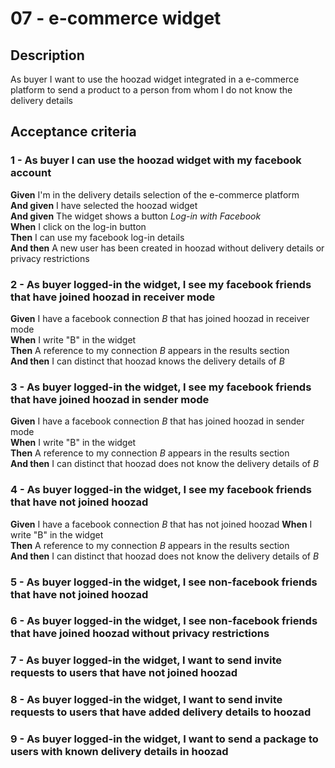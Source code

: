# 07 - e-commerce widget

## Description
As buyer I want to use the hoozad widget integrated in a e-commerce platform to send a product to a person from whom I do not know the delivery details

## Acceptance criteria

### 1 - As buyer I can use the hoozad widget with my facebook account

**Given** I'm in the delivery details selection of the e-commerce platform  
**And given** I have selected the hoozad widget  
**And given** The widget shows a button *Log-in with Facebook*  
**When** I click on the log-in button  
**Then** I can use my facebook log-in details  
**And then** A new user has been created in hoozad without delivery details or privacy restrictions  

### 2 - As buyer logged-in the widget, I see my facebook friends that have joined hoozad in receiver mode

**Given** I have a facebook connection *B* that has joined hoozad in receiver mode  
**When** I write "B" in the widget  
**Then** A reference to my connection *B* appears in the results section  
**And then** I can distinct that hoozad knows the delivery details of *B*  

### 3 - As buyer logged-in the widget, I see my facebook friends that have joined hoozad in sender mode

**Given** I have a facebook connection *B* that has joined hoozad in sender mode  
**When** I write "B" in the widget  
**Then** A reference to my connection *B* appears in the results section  
**And then** I can distinct that hoozad does not know the delivery details of *B*  

### 4 - As buyer logged-in the widget, I see my facebook friends that have not joined hoozad

**Given** I have a facebook connection *B* that has not joined hoozad
**When** I write "B" in the widget  
**Then** A reference to my connection *B* appears in the results section  
**And then** I can distinct that hoozad does not know the delivery details of *B*  

### 5 - As buyer logged-in the widget, I see non-facebook friends that have not joined hoozad 

### 6 - As buyer logged-in the widget, I see non-facebook friends that have joined hoozad without privacy restrictions

### 7 - As buyer logged-in the widget, I want to send invite requests to users that have not joined hoozad

### 8 - As buyer logged-in the widget, I want to send invite requests to users that have added delivery details to hoozad

### 9 - As buyer logged-in the widget, I want to send a package to users with known delivery details in hoozad
